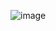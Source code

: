 ![image](https://github.com/jml226/Home-Appliance-Control-Dataset/assets/128969655/2a0d400c-c3de-4ad5-a223-a14879529403)

